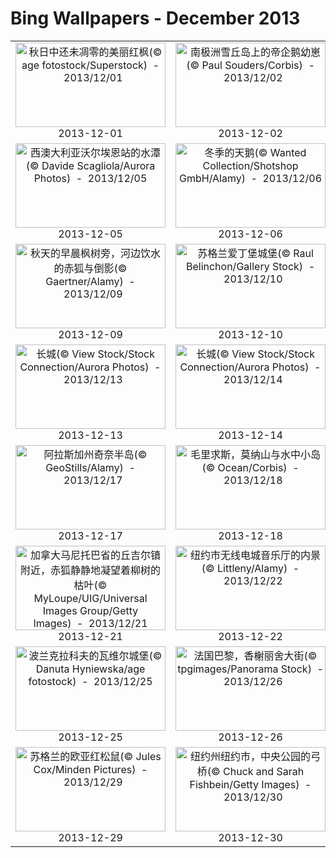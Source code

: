 # Bing Wallpapers - December 2013

| | | | |
|:-------------------------:|:-------------------------:|:-------------------------:|:-------------------------:|
| <a href="https://bing.ee123.net/img/cn/fhd/2013/12/01.jpg" target="_blank"><img src="https://bing.ee123.net/img/cn/fhd/2013/12/01.jpg" width="240" height="135" alt="秋日中还未凋零的美丽红枫(© age fotostock/Superstock)  -  2013/12/01" title="秋日中还未凋零的美丽红枫(© age fotostock/Superstock)  -  2013/12/01"></a><br>2013-12-01<br> | <a href="https://bing.ee123.net/img/cn/fhd/2013/12/02.jpg" target="_blank"><img src="https://bing.ee123.net/img/cn/fhd/2013/12/02.jpg" width="240" height="135" alt="南极洲雪丘岛上的帝企鹅幼崽(© Paul Souders/Corbis)  -  2013/12/02" title="南极洲雪丘岛上的帝企鹅幼崽(© Paul Souders/Corbis)  -  2013/12/02"></a><br>2013-12-02<br> | <a href="https://bing.ee123.net/img/cn/fhd/2013/12/03.jpg" target="_blank"><img src="https://bing.ee123.net/img/cn/fhd/2013/12/03.jpg" width="240" height="135" alt="纽约市洛克菲勒中心的圣诞树(© age fotostock/SuperStock)  -  2013/12/03" title="纽约市洛克菲勒中心的圣诞树(© age fotostock/SuperStock)  -  2013/12/03"></a><br>2013-12-03<br> | <a href="https://bing.ee123.net/img/cn/fhd/2013/12/04.jpg" target="_blank"><img src="https://bing.ee123.net/img/cn/fhd/2013/12/04.jpg" width="240" height="135" alt="海獭(© Cameron Rutt/Flickr/Getty Images)  -  2013/12/04" title="海獭(© Cameron Rutt/Flickr/Getty Images)  -  2013/12/04"></a><br>2013-12-04<br> |
| <a href="https://bing.ee123.net/img/cn/fhd/2013/12/05.jpg" target="_blank"><img src="https://bing.ee123.net/img/cn/fhd/2013/12/05.jpg" width="240" height="135" alt="西澳大利亚沃尔埃恩站的水潭(© Davide Scagliola/Aurora Photos)  -  2013/12/05" title="西澳大利亚沃尔埃恩站的水潭(© Davide Scagliola/Aurora Photos)  -  2013/12/05"></a><br>2013-12-05<br> | <a href="https://bing.ee123.net/img/cn/fhd/2013/12/06.jpg" target="_blank"><img src="https://bing.ee123.net/img/cn/fhd/2013/12/06.jpg" width="240" height="135" alt="冬季的天鹅(© Wanted Collection/Shotshop GmbH/Alamy)  -  2013/12/06" title="冬季的天鹅(© Wanted Collection/Shotshop GmbH/Alamy)  -  2013/12/06"></a><br>2013-12-06<br> | <a href="https://bing.ee123.net/img/cn/fhd/2013/12/07.jpg" target="_blank"><img src="https://bing.ee123.net/img/cn/fhd/2013/12/07.jpg" width="240" height="135" alt="博茨瓦纳，在奥卡万戈三角洲河漫滩上奔跑的驴羚(© Sergey Gorshkov/Minden Pictures)  -  2013/12/07" title="博茨瓦纳，在奥卡万戈三角洲河漫滩上奔跑的驴羚(© Sergey Gorshkov/Minden Pictures)  -  2013/12/07"></a><br>2013-12-07<br> | <a href="https://bing.ee123.net/img/cn/fhd/2013/12/08.jpg" target="_blank"><img src="https://bing.ee123.net/img/cn/fhd/2013/12/08.jpg" width="240" height="135" alt="黑龙江省哈尔滨市，雨后圣索菲亚大教堂的倒影(© Wiliam Perry/Alamy)  -  2013/12/08" title="黑龙江省哈尔滨市，雨后圣索菲亚大教堂的倒影(© Wiliam Perry/Alamy)  -  2013/12/08"></a><br>2013-12-08<br> |
| <a href="https://bing.ee123.net/img/cn/fhd/2013/12/09.jpg" target="_blank"><img src="https://bing.ee123.net/img/cn/fhd/2013/12/09.jpg" width="240" height="135" alt="秋天的早晨枫树旁，河边饮水的赤狐与倒影(© Gaertner/Alamy)  -  2013/12/09" title="秋天的早晨枫树旁，河边饮水的赤狐与倒影(© Gaertner/Alamy)  -  2013/12/09"></a><br>2013-12-09<br> | <a href="https://bing.ee123.net/img/cn/fhd/2013/12/10.jpg" target="_blank"><img src="https://bing.ee123.net/img/cn/fhd/2013/12/10.jpg" width="240" height="135" alt="苏格兰爱丁堡城堡(© Raul Belinchon/Gallery Stock)  -  2013/12/10" title="苏格兰爱丁堡城堡(© Raul Belinchon/Gallery Stock)  -  2013/12/10"></a><br>2013-12-10<br> | <a href="https://bing.ee123.net/img/cn/fhd/2013/12/11.jpg" target="_blank"><img src="https://bing.ee123.net/img/cn/fhd/2013/12/11.jpg" width="240" height="135" alt="土耳其吕基亚，迈拉城的圣诞老人纪念品(© Kreder Katja/age fotostock)  -  2013/12/11" title="土耳其吕基亚，迈拉城的圣诞老人纪念品(© Kreder Katja/age fotostock)  -  2013/12/11"></a><br>2013-12-11<br> | <a href="https://bing.ee123.net/img/cn/fhd/2013/12/12.jpg" target="_blank"><img src="https://bing.ee123.net/img/cn/fhd/2013/12/12.jpg" width="240" height="135" alt="中斑啄木鸟与蓝山雀(© Naturfoto-Online/Alamy)  -  2013/12/12" title="中斑啄木鸟与蓝山雀(© Naturfoto-Online/Alamy)  -  2013/12/12"></a><br>2013-12-12<br> |
| <a href="https://bing.ee123.net/img/cn/fhd/2013/12/13.jpg" target="_blank"><img src="https://bing.ee123.net/img/cn/fhd/2013/12/13.jpg" width="240" height="135" alt="长城(© View Stock/Stock Connection/Aurora Photos)  -  2013/12/13" title="长城(© View Stock/Stock Connection/Aurora Photos)  -  2013/12/13"></a><br>2013-12-13<br> | <a href="https://bing.ee123.net/img/cn/fhd/2013/12/14.jpg" target="_blank"><img src="https://bing.ee123.net/img/cn/fhd/2013/12/14.jpg" width="240" height="135" alt="长城(© View Stock/Stock Connection/Aurora Photos)  -  2013/12/14" title="长城(© View Stock/Stock Connection/Aurora Photos)  -  2013/12/14"></a><br>2013-12-14<br> | <a href="https://bing.ee123.net/img/cn/fhd/2013/12/15.jpg" target="_blank"><img src="https://bing.ee123.net/img/cn/fhd/2013/12/15.jpg" width="240" height="135" alt="加利福尼亚州的欧文斯谷中，白杨，柳树，鼠尾草和银鲛的叶景(© Marc Adamus/Aurora Photos)  -  2013/12/15" title="加利福尼亚州的欧文斯谷中，白杨，柳树，鼠尾草和银鲛的叶景(© Marc Adamus/Aurora Photos)  -  2013/12/15"></a><br>2013-12-15<br> | <a href="https://bing.ee123.net/img/cn/fhd/2013/12/16.jpg" target="_blank"><img src="https://bing.ee123.net/img/cn/fhd/2013/12/16.jpg" width="240" height="135" alt="挪威芬马克，卡拉索克附近村落里的驯鹿(© GS/Gallery Stock)  -  2013/12/16" title="挪威芬马克，卡拉索克附近村落里的驯鹿(© GS/Gallery Stock)  -  2013/12/16"></a><br>2013-12-16<br> |
| <a href="https://bing.ee123.net/img/cn/fhd/2013/12/17.jpg" target="_blank"><img src="https://bing.ee123.net/img/cn/fhd/2013/12/17.jpg" width="240" height="135" alt="阿拉斯加州奇奈半岛(© GeoStills/Alamy)  -  2013/12/17" title="阿拉斯加州奇奈半岛(© GeoStills/Alamy)  -  2013/12/17"></a><br>2013-12-17<br> | <a href="https://bing.ee123.net/img/cn/fhd/2013/12/18.jpg" target="_blank"><img src="https://bing.ee123.net/img/cn/fhd/2013/12/18.jpg" width="240" height="135" alt="毛里求斯，莫纳山与水中小岛(© Ocean/Corbis)  -  2013/12/18" title="毛里求斯，莫纳山与水中小岛(© Ocean/Corbis)  -  2013/12/18"></a><br>2013-12-18<br> | <a href="https://bing.ee123.net/img/cn/fhd/2013/12/19.jpg" target="_blank"><img src="https://bing.ee123.net/img/cn/fhd/2013/12/19.jpg" width="240" height="135" alt="南非鸟类保护区，身着繁殖羽的雄性长尾寡妇鸟(长尾巧织雀)(© Richard Du Toit/Corbis)  -  2013/12/19" title="南非鸟类保护区，身着繁殖羽的雄性长尾寡妇鸟(长尾巧织雀)(© Richard Du Toit/Corbis)  -  2013/12/19"></a><br>2013-12-19<br> | <a href="https://bing.ee123.net/img/cn/fhd/2013/12/20.jpg" target="_blank"><img src="https://bing.ee123.net/img/cn/fhd/2013/12/20.jpg" width="240" height="135" alt="浙江桐乡乌镇，晾晒的染色丝绸(© TAO Images Limited/Getty Images)  -  2013/12/20" title="浙江桐乡乌镇，晾晒的染色丝绸(© TAO Images Limited/Getty Images)  -  2013/12/20"></a><br>2013-12-20<br> |
| <a href="https://bing.ee123.net/img/cn/fhd/2013/12/21.jpg" target="_blank"><img src="https://bing.ee123.net/img/cn/fhd/2013/12/21.jpg" width="240" height="135" alt="加拿大马尼托巴省的丘吉尔镇附近，赤狐静静地凝望着柳树的枯叶(© MyLoupe/UIG/Universal Images Group/Getty Images)  -  2013/12/21" title="加拿大马尼托巴省的丘吉尔镇附近，赤狐静静地凝望着柳树的枯叶(© MyLoupe/UIG/Universal Images Group/Getty Images)  -  2013/12/21"></a><br>2013-12-21<br> | <a href="https://bing.ee123.net/img/cn/fhd/2013/12/22.jpg" target="_blank"><img src="https://bing.ee123.net/img/cn/fhd/2013/12/22.jpg" width="240" height="135" alt="纽约市无线电城音乐厅的内景(© Littleny/Alamy)  -  2013/12/22" title="纽约市无线电城音乐厅的内景(© Littleny/Alamy)  -  2013/12/22"></a><br>2013-12-22<br> | <a href="https://bing.ee123.net/img/cn/fhd/2013/12/23.jpg" target="_blank"><img src="https://bing.ee123.net/img/cn/fhd/2013/12/23.jpg" width="240" height="135" alt="美国加州风力发电场的圣诞灯饰(© Roger Ressmeyer/Corbis/Aurora Photos)  -  2013/12/23" title="美国加州风力发电场的圣诞灯饰(© Roger Ressmeyer/Corbis/Aurora Photos)  -  2013/12/23"></a><br>2013-12-23<br> | <a href="https://bing.ee123.net/img/cn/fhd/2013/12/24.jpg" target="_blank"><img src="https://bing.ee123.net/img/cn/fhd/2013/12/24.jpg" width="240" height="135" alt="韩国京畿(jī)道，晨静树木园(© Panorama Stock)  -  2013/12/24" title="韩国京畿(jī)道，晨静树木园(© Panorama Stock)  -  2013/12/24"></a><br>2013-12-24<br> |
| <a href="https://bing.ee123.net/img/cn/fhd/2013/12/25.jpg" target="_blank"><img src="https://bing.ee123.net/img/cn/fhd/2013/12/25.jpg" width="240" height="135" alt="波兰克拉科夫的瓦维尔城堡(© Danuta Hyniewska/age fotostock)  -  2013/12/25" title="波兰克拉科夫的瓦维尔城堡(© Danuta Hyniewska/age fotostock)  -  2013/12/25"></a><br>2013-12-25<br> | <a href="https://bing.ee123.net/img/cn/fhd/2013/12/26.jpg" target="_blank"><img src="https://bing.ee123.net/img/cn/fhd/2013/12/26.jpg" width="240" height="135" alt="法国巴黎，香榭丽舍大街(© tpgimages/Panorama Stock)  -  2013/12/26" title="法国巴黎，香榭丽舍大街(© tpgimages/Panorama Stock)  -  2013/12/26"></a><br>2013-12-26<br> | <a href="https://bing.ee123.net/img/cn/fhd/2013/12/27.jpg" target="_blank"><img src="https://bing.ee123.net/img/cn/fhd/2013/12/27.jpg" width="240" height="135" alt="一只罕见的远东豹出现在被雪覆盖的堤岸上(© John Conrad/Corbis)  -  2013/12/27" title="一只罕见的远东豹出现在被雪覆盖的堤岸上(© John Conrad/Corbis)  -  2013/12/27"></a><br>2013-12-27<br> | <a href="https://bing.ee123.net/img/cn/fhd/2013/12/28.jpg" target="_blank"><img src="https://bing.ee123.net/img/cn/fhd/2013/12/28.jpg" width="240" height="135" alt="圣文森特和格林纳丁斯，多巴哥珊瑚礁群岛(© Yann Arthus-Bertrand/Corbis)  -  2013/12/28" title="圣文森特和格林纳丁斯，多巴哥珊瑚礁群岛(© Yann Arthus-Bertrand/Corbis)  -  2013/12/28"></a><br>2013-12-28<br> |
| <a href="https://bing.ee123.net/img/cn/fhd/2013/12/29.jpg" target="_blank"><img src="https://bing.ee123.net/img/cn/fhd/2013/12/29.jpg" width="240" height="135" alt="苏格兰的欧亚红松鼠(© Jules Cox/Minden Pictures)  -  2013/12/29" title="苏格兰的欧亚红松鼠(© Jules Cox/Minden Pictures)  -  2013/12/29"></a><br>2013-12-29<br> | <a href="https://bing.ee123.net/img/cn/fhd/2013/12/30.jpg" target="_blank"><img src="https://bing.ee123.net/img/cn/fhd/2013/12/30.jpg" width="240" height="135" alt="纽约州纽约市，中央公园的弓桥(© Chuck and Sarah Fishbein/Getty Images)  -  2013/12/30" title="纽约州纽约市，中央公园的弓桥(© Chuck and Sarah Fishbein/Getty Images)  -  2013/12/30"></a><br>2013-12-30<br> | <a href="https://bing.ee123.net/img/cn/fhd/2013/12/31.jpg" target="_blank"><img src="https://bing.ee123.net/img/cn/fhd/2013/12/31.jpg" width="240" height="135" alt="绚烂的烟花绽放在澳门的海湾上空(© coolbiere photograph/Flickr/Getty Images)  -  2013/12/31" title="绚烂的烟花绽放在澳门的海湾上空(© coolbiere photograph/Flickr/Getty Images)  -  2013/12/31"></a><br>2013-12-31<br> |  |

